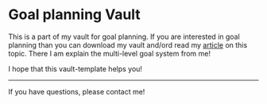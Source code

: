 # Goal planning Vault
This is a part of my vault for goal planning. If you are interested in goal planning than you can download my vault and/ord read my [article](https://medium.com/@jahnke.rouven/a-multi-level-goal-planning-system-using-obsidian-29b94acd22f8) on this topic. 
There I am explain the multi-level goal system from me!

I hope that this vault-template helps you!

---
If you have questions, please contact me!
